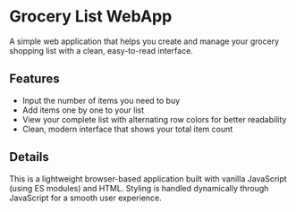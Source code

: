 # Grocery List WebApp

A simple web application that helps you create and manage your grocery shopping list with a clean, easy-to-read interface.

## Features

- Input the number of items you need to buy
- Add items one by one to your list
- View your complete list with alternating row colors for better readability
- Clean, modern interface that shows your total item count

## Details

This is a lightweight browser-based application built with vanilla JavaScript (using ES modules) and HTML. Styling is handled dynamically through JavaScript for a smooth user experience.
